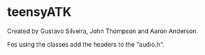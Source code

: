 # teensyATK

Created by Gustavo Silveira, John Thompson and Aaron Anderson.

Fos using the classes add the headers to the "audio.h".
